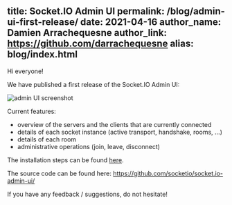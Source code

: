 title: Socket.IO Admin UI
permalink: /blog/admin-ui-first-release/
date: 2021-04-16
author_name: Damien Arrachequesne
author_link: https://github.com/darrachequesne
alias: blog/index.html
---

Hi everyone!

We have published a first release of the Socket.IO Admin UI:

![admin UI screenshot](/images/admin-ui-dashboard.png)

Current features:

- overview of the servers and the clients that are currently connected
- details of each socket instance (active transport, handshake, rooms, ...)
- details of each room
- administrative operations (join, leave, disconnect)

The installation steps can be found [here](/docs/v4/admin-ui/).

The source code can be found here: https://github.com/socketio/socket.io-admin-ui/

If you have any feedback / suggestions, do not hesitate!
